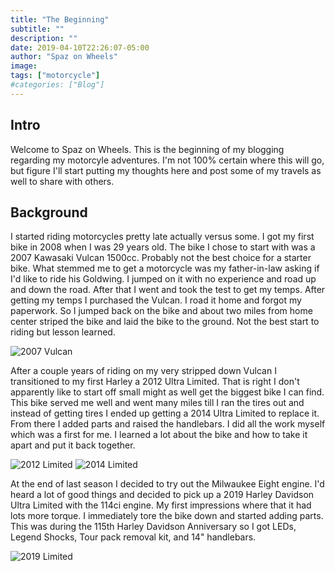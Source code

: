 ```yaml
---
title: "The Beginning"
subtitle: ""
description: ""
date: 2019-04-10T22:26:07-05:00
author: "Spaz on Wheels"
image:
tags: ["motorcycle"]
#categories: ["Blog"]
---
```


## Intro

Welcome to Spaz on Wheels. This is the beginning of my blogging regarding my motorcyle adventures. I'm not 100% certain where this will go, but figure I'll start putting my thoughts here and post some of my travels as well to share with others. 

## Background

I started riding motorcycles pretty late actually versus some. I got my first bike in 2008 when I was 29 years old. The bike I chose to start with was a 2007 Kawasaki Vulcan 1500cc. Probably not the best choice for a starter bike. What stemmed me to get a motorcycle was my father-in-law asking if I'd like to ride his Goldwing. I jumped on it with no experience and road up and down the road. After that I went and took the test to get my temps. After getting my temps I purchased the Vulcan. I road it home and forgot my paperwork. So I jumped back on the bike and about two miles from home center striped the bike and laid the bike to the ground. Not the best start to riding but lesson learned.

![2007 Vulcan](/motorcycles/2007vulcan.jpg "2007 Kawasaki Vulcan")

After a couple years of riding on my very stripped down Vulcan I transitioned to my first Harley a 2012 Ultra Limited. That is right I don't apparently like to start off small might as well get the biggest bike I can find. This bike served me well and went many miles till I ran the tires out and instead of getting tires I ended up getting a 2014 Ultra Limited to replace it. From there I added parts and raised the handlebars. I did all the work myself which was a first for me. I learned a lot about the bike and how to take it apart and put it back together.

![2012 Limited](/motorcycles/2012ultralimited.jpg "2012 Harley Ultra Limited")
![2014 Limited](/motorcycles/2014ultralimited.jpg "2014 Harley Ultra Limited")

At the end of last season I decided to try out the Milwaukee Eight engine. I'd heard a lot of good things and decided to pick up a 2019 Harley Davidson Ultra Limited with the 114ci engine. My first impressions where that it had lots more torque. I immediately tore the bike down and started adding parts. This was during the 115th Harley Davidson Anniversary so I got LEDs, Legend Shocks, Tour pack removal kit, and 14" handlebars.

![2019 Limited](/motorcycles/2019ultralimited.jpg "2019 Harley Ultra Limited")
